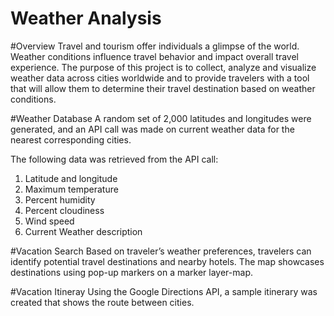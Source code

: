 # Weather Analysis
#Overview
Travel and tourism offer individuals a glimpse of the world. Weather conditions influence travel behavior and impact overall travel experience. The purpose of this project is to collect, analyze and visualize weather data across cities worldwide and to provide travelers with a tool that will allow them to determine their travel destination based on weather conditions.

#Weather Database
A random set of 2,000 latitudes and longitudes were generated, and an API call was made on current weather data for the nearest corresponding cities.

The following data was retrieved from the API call:

1) Latitude and longitude
2) Maximum temperature
3) Percent humidity
4) Percent cloudiness
5) Wind speed
6) Current Weather description

#Vacation Search
Based on traveler’s weather preferences, travelers can identify potential travel destinations and nearby hotels. The map showcases destinations using pop-up markers on a marker layer-map.

#Vacation Itineray
Using the Google Directions API, a sample itinerary was created that shows the route between cities.

